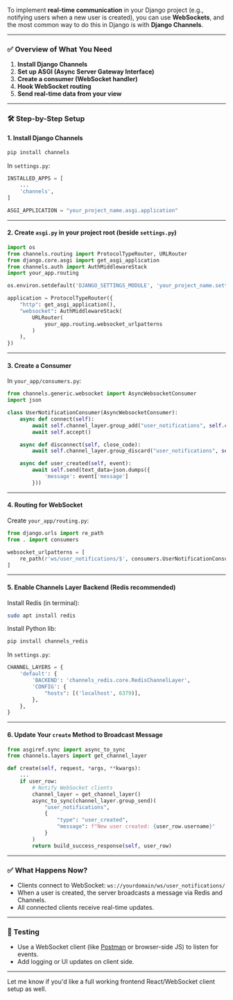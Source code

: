 To implement **real-time communication** in your Django project (e.g., notifying users when a new user is created), you can use **WebSockets**, and the most common way to do this in Django is with **Django Channels**.

---

### ✅ **Overview of What You Need**

1. **Install Django Channels**
2. **Set up ASGI (Async Server Gateway Interface)**
3. **Create a consumer (WebSocket handler)**
4. **Hook WebSocket routing**
5. **Send real-time data from your view**

---

### 🛠 Step-by-Step Setup

#### 1. **Install Django Channels**

```bash
pip install channels
```

In `settings.py`:

```python
INSTALLED_APPS = [
    ...
    'channels',
]

ASGI_APPLICATION = "your_project_name.asgi.application"
```

---

#### 2. **Create `asgi.py` in your project root (beside `settings.py`)**

```python
import os
from channels.routing import ProtocolTypeRouter, URLRouter
from django.core.asgi import get_asgi_application
from channels.auth import AuthMiddlewareStack
import your_app.routing

os.environ.setdefault('DJANGO_SETTINGS_MODULE', 'your_project_name.settings')

application = ProtocolTypeRouter({
    "http": get_asgi_application(),
    "websocket": AuthMiddlewareStack(
        URLRouter(
            your_app.routing.websocket_urlpatterns
        )
    ),
})
```

---

#### 3. **Create a Consumer**

In `your_app/consumers.py`:

```python
from channels.generic.websocket import AsyncWebsocketConsumer
import json

class UserNotificationConsumer(AsyncWebsocketConsumer):
    async def connect(self):
        await self.channel_layer.group_add("user_notifications", self.channel_name)
        await self.accept()

    async def disconnect(self, close_code):
        await self.channel_layer.group_discard("user_notifications", self.channel_name)

    async def user_created(self, event):
        await self.send(text_data=json.dumps({
            'message': event['message']
        }))
```

---

#### 4. **Routing for WebSocket**

Create `your_app/routing.py`:

```python
from django.urls import re_path
from . import consumers

websocket_urlpatterns = [
    re_path(r'ws/user_notifications/$', consumers.UserNotificationConsumer.as_asgi()),
]
```

---

#### 5. **Enable Channels Layer Backend (Redis recommended)**

Install Redis (in terminal):

```bash
sudo apt install redis
```

Install Python lib:

```bash
pip install channels_redis
```

In `settings.py`:

```python
CHANNEL_LAYERS = {
    'default': {
        'BACKEND': 'channels_redis.core.RedisChannelLayer',
        'CONFIG': {
            "hosts": [('localhost', 6379)],
        },
    },
}
```

---

#### 6. **Update Your `create` Method to Broadcast Message**

```python
from asgiref.sync import async_to_sync
from channels.layers import get_channel_layer

def create(self, request, *args, **kwargs):
    ...
    if user_row:
        # Notify WebSocket clients
        channel_layer = get_channel_layer()
        async_to_sync(channel_layer.group_send)(
            "user_notifications",
            {
                "type": "user_created",
                "message": f"New user created: {user_row.username}"
            }
        )
        return build_success_response(self, user_row)
```

---

### ✅ What Happens Now?

* Clients connect to WebSocket: `ws://yourdomain/ws/user_notifications/`
* When a user is created, the server broadcasts a message via Redis and Channels.
* All connected clients receive real-time updates.

---

### 🧪 Testing

* Use a WebSocket client (like [Postman](https://www.postman.com/) or browser-side JS) to listen for events.
* Add logging or UI updates on client side.

---

Let me know if you'd like a full working frontend React/WebSocket client setup as well.
